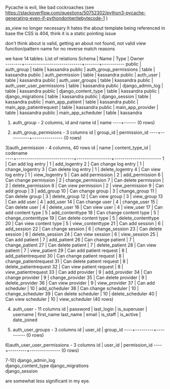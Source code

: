 Pycache is evil, like bad cockroaches
(see
https://stackoverflow.com/questions/50752302/python3-pycache-generating-even-if-pythondontwritebytecode-1
)


as_view no longer necessary
It hates the about template being referenced in base
the CSS is 404, think it is a static pointing issue

don't think about is valid, getting an about not found, not valid view function/pattern name for no reverse match reasons

we have 14 tables:
                   List of relations
 Schema |            Name            | Type  |   Owner   
--------+----------------------------+-------+-----------
 public | auth_group                 | table | kassandra
 public | auth_group_permissions     | table | kassandra
 public | auth_permission            | table | kassandra
 public | auth_user                  | table | kassandra
 public | auth_user_groups           | table | kassandra
 public | auth_user_user_permissions | table | kassandra
 public | django_admin_log           | table | kassandra
 public | django_content_type        | table | kassandra
 public | django_migrations          | table | kassandra
 public | django_session             | table | kassandra
 public | main_app_patient           | table | kassandra
 public | main_app_patientrequest    | table | kassandra
 public | main_app_provider          | table | kassandra
 public | main_app_scheduler         | table | kassandra



 1) auth_group - 2 columns, id and name
id | name 
----+------
(0 rows)

 2) auth_group_permisions - 3 columns
id | group_id | permission_id 
----+----------+---------------
(0 rows)

3)auth_permission - 4 columns, 40 rows
 id |            name            | content_type_id |       codename        
----+----------------------------+-----------------+-----------------------
  1 | Can add log entry          |               1 | add_logentry
  2 | Can change log entry       |               1 | change_logentry
  3 | Can delete log entry       |               1 | delete_logentry
  4 | Can view log entry         |               1 | view_logentry
  5 | Can add permission         |               2 | add_permission
  6 | Can change permission      |               2 | change_permission
  7 | Can delete permission      |               2 | delete_permission
  8 | Can view permission        |               2 | view_permission
  9 | Can add group              |               3 | add_group
 10 | Can change group           |               3 | change_group
 11 | Can delete group           |               3 | delete_group
 12 | Can view group             |               3 | view_group
 13 | Can add user               |               4 | add_user
 14 | Can change user            |               4 | change_user
 15 | Can delete user            |               4 | delete_user
 16 | Can view user              |               4 | view_user
 17 | Can add content type       |               5 | add_contenttype
 18 | Can change content type    |               5 | change_contenttype
 19 | Can delete content type    |               5 | delete_contenttype
 20 | Can view content type      |               5 | view_contenttype
 21 | Can add session            |               6 | add_session
 22 | Can change session         |               6 | change_session
 23 | Can delete session         |               6 | delete_session
 24 | Can view session           |               6 | view_session
 25 | Can add patient            |               7 | add_patient
 26 | Can change patient         |               7 | change_patient
 27 | Can delete patient         |               7 | delete_patient
 28 | Can view patient           |               7 | view_patient
 29 | Can add patient request    |               8 | add_patientrequest
 30 | Can change patient request |               8 | change_patientrequest
 31 | Can delete patient request |               8 | delete_patientrequest
 32 | Can view patient request   |               8 | view_patientrequest
 33 | Can add provider           |               9 | add_provider
 34 | Can change provider        |               9 | change_provider
 35 | Can delete provider        |               9 | delete_provider
 36 | Can view provider          |               9 | view_provider
 37 | Can add scheduler          |              10 | add_scheduler
 38 | Can change scheduler       |              10 | change_scheduler
 39 | Can delete scheduler       |              10 | delete_scheduler
 40 | Can view scheduler         |              10 | view_scheduler
(40 rows)

4) auth_user - 11 columns
id | password | last_login | is_superuser | username | first_name last_name | email | is_staff | is_active | date_joined 

5) auth_user_groups - 3 columns
 id | user_id | group_id 
----+---------+----------
(0 rows)

6)auth_user_user_permissions - 3 columns
id | user_id | permission_id 
----+---------+---------------
(0 rows)

7-10)
django_admin_log   
django_content_type
django_migrations  
django_session     

are somewhat less significant in my eye.